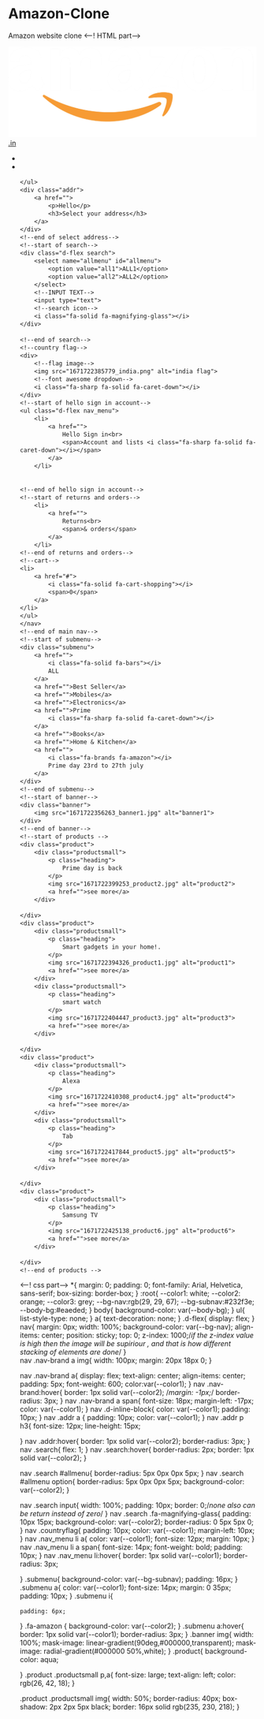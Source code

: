 # Amazon-Clone
Amazon website clone
<--! HTML part-->
<!DOCTYPE html>
<html lang="en">
<head>
    <meta charset="UTF-8">
    <meta http-equiv="X-UA-Compatible" content="IE=edge">
    <meta name="viewport" content="width=device-width, initial-scale=1.0">
    <title>amazonclone</title>
    <link rel="stylesheet" href="amazonclone.css">
    <script src="https://kit.fontawesome.com/211484dd5c.js" crossorigin="anonymous"></script>
</head>
<body>
    <!--top navigation bar8-->
    <nav class="d-flex">
        <!--brand logo-->
        <div class="nav-brand">
            <a href="">
                <img src="1671722381385_logo.png" alt="Amazon">
                <span>.in</span>
            </a>
        </div>
        <!--select address-->
    <ul class="d-inline-block">
        <li>&nbsp</li>
        <li>
            <!--font awesome for location-->
            <i class="fa-sharp fa-solid fa-location-dot"></i>
        </li>

    </ul>
    <div class="addr">
        <a href="">
            <p>Hello</p>
            <h3>Select your address</h3>
        </a>
    </div>
    <!--end of select address-->
    <!--start of search-->
    <div class="d-flex search">
        <select name="allmenu" id="allmenu">
            <option value="all1">ALL1</option>
            <option value="all2">ALL2</option>
        </select>
        <!--INPUT TEXT-->
        <input type="text">
        <!--search icon-->
        <i class="fa-solid fa-magnifying-glass"></i>
    </div>
   
    <!--end of search-->
    <!--country flag-->
    <div>
        <!--flag image-->
        <img src="1671722385779_india.png" alt="india flag">
        <!--font awesome dropdown-->
        <i class="fa-sharp fa-solid fa-caret-down"></i>
    </div>
    <!--start of hello sign in account-->
    <ul class="d-flex nav_menu">
        <li>
            <a href="">
                Hello Sign in<br>
                <span>Account and lists <i class="fa-sharp fa-solid fa-caret-down"></i></span>
            </a>
        </li>

    
    <!--end of hello sign in account-->
    <!--start of returns and orders-->
        <li>
            <a href="">
                Returns<br>
                <span>& orders</span>
            </a>
        </li>
    <!--end of returns and orders-->
    <!--cart-->
    <li>
        <a href="#">
            <i class="fa-solid fa-cart-shopping"></i>
            <span>0</span>
        </a>
    </li>
    </ul>
    </nav>
    <!--end of main nav-->
    <!--start of submenu-->
    <div class="submenu">
        <a href="">
            <i class="fa-solid fa-bars"></i>
            ALL
        </a>
        <a href="">Best Seller</a>
        <a href="">Mobiles</a>
        <a href="">Electronics</a>
        <a href="">Prime
            <i class="fa-sharp fa-solid fa-caret-down"></i>
        </a>
        <a href="">Books</a>
        <a href="">Home & Kitchen</a>
        <a href="">
            <i class="fa-brands fa-amazon"></i>
            Prime day 23rd to 27th july
        </a>
    </div>
    <!--end of submenu-->
    <!--start of banner-->
    <div class="banner">
        <img src="1671722356263_banner1.jpg" alt="banner1"> 
    </div>
    <!--end of banner-->
    <!--start of products -->
    <div class="product">
        <div class="productsmall">
            <p class="heading">
                Prime day is back
            </p>
            <img src="1671722399253_product2.jpg" alt="product2">
            <a href="">see more</a>
        </div>

    </div>
    <div class="product">
        <div class="productsmall">
            <p class="heading">
                Smart gadgets in your home!.
            </p>
            <img src="1671722394326_product1.jpg" alt="product1">
            <a href="">see more</a>
        </div>
        <div class="productsmall">
            <p class="heading">
                smart watch
            </p>
            <img src="1671722404447_product3.jpg" alt="product3">
            <a href="">see more</a>
        </div>

    </div>
    <div class="product">
        <div class="productsmall">
            <p class="heading">
                Alexa
            </p>
            <img src="1671722410308_product4.jpg" alt="product4">
            <a href="">see more</a>
        </div>
        <div class="productsmall">
            <p class="heading">
                Tab
            </p>
            <img src="1671722417844_product5.jpg" alt="product5">
            <a href="">see more</a>
        </div>

    </div>
    <div class="product">
        <div class="productsmall">
            <p class="heading">
                Samsung TV
            </p>
            <img src="1671722425138_product6.jpg" alt="product6">
            <a href="">see more</a>
        </div>

    </div>
    <!--end of products -->

</body>
</html>




















<--! css part-->
*{
    margin: 0;
    padding: 0;
    font-family: Arial, Helvetica, sans-serif;
    box-sizing: border-box;
}
:root{
    --color1: white;
    --color2: orange;
    --color3: grey;
    --bg-nav:rgb(29, 29, 67);
    --bg-subnav:#232f3e;
    --body-bg:#eaeded;
}
body{
    background-color: var(--body-bg);
}
ul{
    list-style-type: none;
}
a{
    text-decoration: none;
}
.d-flex{
    display: flex;
}
nav{
    margin: 0px;
    width: 100%;
    background-color: var(--bg-nav);
    align-items: center;
    position: sticky;
    top: 0;
    z-index: 1000;/*if the z-index value is high then the image will be supiriour , and that is how different stacking of elements are done*/
}   
nav .nav-brand a img{
    width: 100px;
    margin: 20px 18px 0;
}

nav .nav-brand a{
    display: flex;
    text-align: center;
    align-items: center;
    padding: 5px;
    font-weight: 600;
    color:var(--color1);
}
nav .nav-brand:hover{
    border: 1px solid var(--color2);
    /*margin: -1px;*/
    border-radius: 3px;
}
nav .nav-brand a span{
    font-size: 18px;
    margin-left: -17px;
    color: var(--color1);
}
nav .d-inline-block{
    color: var(--color1);
    padding: 10px;
}
nav .addr a {
    padding: 10px;
    color: var(--color1);
}
nav .addr p h3{
    font-size: 12px;
    line-height: 15px;
    
}
nav .addr:hover{
    border: 1px solid var(--color2);
    border-radius: 3px;
}
nav .search{
    flex: 1;
}
nav .search:hover{
    border-radius: 2px;
    border: 1px solid var(--color2);
}

nav .search #allmenu{
    border-radius: 5px 0px 0px 5px;
}
nav .search #allmenu option{
    border-radius: 5px 0px 0px 5px;
    background-color: var(--color2);
}

nav .search input{
    width: 100%;
    padding: 10px;
    border: 0;/*none also can be return instead of zero*/
}
nav .search .fa-magnifying-glass{
    padding: 10px  15px;
    background-color: var(--color2);
    border-radius: 0 5px 5px 0;
}
nav .countryflag{
    padding: 10px;
    color: var(--color1);
    margin-left: 10px;
}
nav .nav_menu li a{
    color: var(--color1);
    font-size: 12px;
    margin: 10px;
}
nav .nav_menu li a span{
    font-size: 14px;
    font-weight: bold;
    padding: 10px;
}
nav .nav_menu li:hover{
    border: 1px solid var(--color1);
    border-radius: 3px;

}
.submenu{
    background-color: var(--bg-subnav);
    padding: 16px;
}
.submenu a{
    color: var(--color1);
    font-size: 14px;
    margin: 0 35px;
    padding: 10px;
}
.submenu i{
   
    padding: 6px;
}
.fa-amazon {
    background-color: var(--color2);
}
.submenu a:hover{
    border: 1px solid var(--color1);
    border-radius: 3px;
}
.banner img{
    width: 100%;
    mask-image: linear-gradient(90deg,#000000,transparent);
    mask-image: radial-gradient(#000000 50%,white);
}
.product{
    background-color: aqua;
    
}
.product .productsmall p,a{
    font-size: large;
    text-align: left;
    color: rgb(26, 42, 18);
}

.product .productsmall img{
    width: 50%;
    border-radius: 40px;
    box-shadow: 2px 2px 5px black;
    border: 16px solid rgb(235, 230, 218);
}
